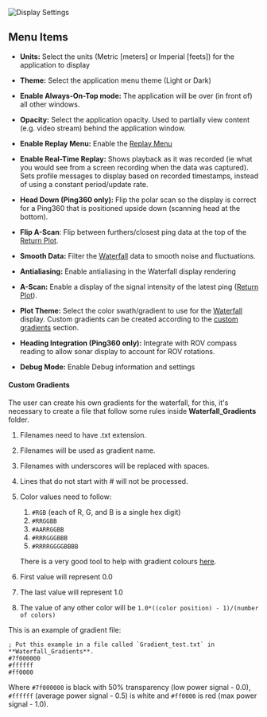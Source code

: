 ![Display Settings](/ping-viewer/images/viewer/display-settings.png)

## Menu Items

- **Units:**
Select the units (Metric [meters] or Imperial [feets]) for the application to display

- **Theme:**
Select the application menu theme (Light or Dark)

- **Enable Always-On-Top mode:**
The application will be over (in front of) all other windows.

- **Opacity:**
Select the application opacity. Used to partially view content (e.g. video stream) behind the application window.

- **Enable Replay Menu:**
Enable the [Replay Menu](replay-data.md)

- **Enable Real-Time Replay:**
Shows playback as it was recorded (ie what you would see from a screen recording when the data was captured). Sets profile messages to display based on recorded timestamps, instead of using a constant period/update rate.

- **Head Down (Ping360 only):**
Flip the polar scan so the display is correct for a Ping360 that is positioned upside down (scanning head at the bottom).

- **Flip A-Scan**:
Flip between furthers/closest ping data at the top of the [Return Plot](index.md#return-plot).

- **Smooth Data:**
Filter the [Waterfall](index.md#waterfall) data to smooth noise and fluctuations.

- **Antialiasing:**
Enable antialiasing in the Waterfall display rendering

- **A-Scan:**
Enable a display of the signal intensity of the latest ping ([Return Plot](index.md#return-plot)).

- **Plot Theme:**
Select the color swath/gradient to use for the [Waterfall](index.md#waterfall) display. Custom gradients can be created according to the [custom gradients](#custom-gradients) section.

- **Heading Integration (Ping360 only):**
Integrate with ROV compass reading to allow sonar display to account for ROV rotations.

- **Debug Mode:**
Enable Debug information and settings

#### Custom Gradients

The user can create his own gradients for the waterfall, for this, it's necessary to create a file that follow some rules inside **Waterfall_Gradients** folder.

1. Filenames need to have .txt extension.
2. Filenames will be used as gradient name.
3. Filenames with underscores will be replaced with spaces.
4. Lines that do not start with # will not be processed.
5. Color values need to follow:
    1. `#RGB` (each of R, G, and B is a single hex digit)
    2. `#RRGGBB`
    3. `#AARRGGBB`
    4. `#RRRGGGBBB`
    5. `#RRRRGGGGBBBB`

    There is a very good tool to help with gradient colours [here](https://www.perbang.dk/rgbgradient/).

6. First value will represent 0.0
7. The last value will represent 1.0
8. The value of any other color will be `1.0*((color position) - 1)/(number of colors)`

This is an example of gradient file:
```
; Put this example in a file called `Gradient_test.txt` in **Waterfall_Gradients**.
#7f000000
#ffffff
#ff0000
```

Where `#7f000000` is black with 50% transparency (low power signal - 0.0), `#ffffff` (average power signal - 0.5) is white and `#ff0000` is red (max power signal - 1.0).
